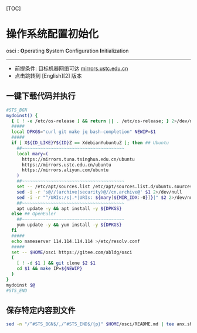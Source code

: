 [TOC]

[1]: https://mirrors.ustc.edu.cn/ubuntu
[1]: README.md

# 操作系统配置初始化

osci : **O**perating **S**ystem **C**onfiguration **I**nitialization

----

- 前提条件: 目标机器网络可达 [mirrors.ustc.edu.cn][1]
- 点击跳转到 [English][2] 版本



## 一键下载代码并执行

```bash
#STS_BGN
mydoinst() {
  { [ ! -e /etc/os-release ] && return || . /etc/os-release; } 2>/dev/null
  #####
  local DPKGS="curl git make jq bash-completion" NEWIP=$1
  #####
  if [ X${ID_LIKE}Y${ID}Z == XdebianYubuntuZ ]; then ## Ubuntu
    ##~~~~~~~~~~~~~~~~~~~~~~~~~~~~~~~~~~~~~~~
    local mary=(
      https://mirrors.tuna.tsinghua.edu.cn/ubuntu
      https://mirrors.ustc.edu.cn/ubuntu
      https://mirrors.aliyun.com/ubuntu
    )
    ##~~~~~~~~~~~~~~~~~~~~~~~~~~~~~~~~~~~~~~~
    set -- /etc/apt/sources.list /etc/apt/sources.list.d/ubuntu.sources
    sed -i -r 's@//(archive|security)@//cn.archive@' $1 2>/dev/null
    sed -i -r "^/URIs:/s|.*|URIs: ${mary[${MIR_IDX:-0}]}|" $2 2>/dev/null
    ##~~~~~~~~~~~~~~~~~~~~~~~~~~~~~~~~~~~~~~~
    apt update -y && apt install -y ${DPKGS}
  else ## OpenEuler
    ##~~~~~~~~~~~~~~~~~~~~~~~~~~~~~~~~~~~~~~~
    yum update -y && yum install -y ${DPKGS}
  fi
  #####
  echo nameserver 114.114.114.114 >/etc/resolv.conf
  #####
  set -- $HOME/osci https://gitee.com/abldg/osci
  (
    [ ! -d $1 ] && git clone $2 $1
    cd $1 && make IP=${NEWIP}
  )
}
mydoinst $@
#STS_END
```

## 保存特定内容到文件

```bash
sed -n "/^#STS_BGN$/,/^#STS_END$/{p}" $HOME/osci/README.md | tee anx.sh
```
